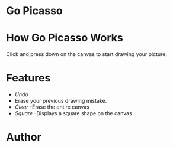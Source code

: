 # Go Picasso
# How Go Picasso Works
Click and press down on the canvas to start drawing your picture.
# Features
- *Undo* 
 - Erase your previous drawing mistake.
- *Clear*
 -Erase the entire canvas
- *Square*
 -Displays a square shape on the canvas
# Author
